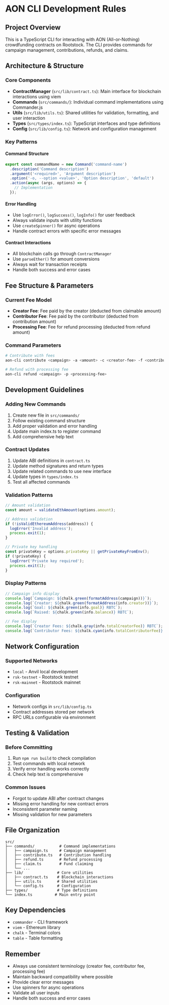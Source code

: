 # AON CLI Development Rules

## Project Overview
This is a TypeScript CLI for interacting with AON (All-or-Nothing) crowdfunding contracts on Rootstock. The CLI provides commands for campaign management, contributions, refunds, and claims.

## Architecture & Structure

### Core Components
- **ContractManager** (`src/lib/contract.ts`): Main interface for blockchain interactions using viem
- **Commands** (`src/commands/`): Individual command implementations using Commander.js
- **Utils** (`src/lib/utils.ts`): Shared utilities for validation, formatting, and user interaction
- **Types** (`src/types/index.ts`): TypeScript interfaces and type definitions
- **Config** (`src/lib/config.ts`): Network and configuration management

### Key Patterns

#### Command Structure
```typescript
export const commandName = new Command('command-name')
  .description('Command description')
  .argument('<required>', 'Argument description')
  .option('-o, --option <value>', 'Option description', 'default')
  .action(async (args, options) => {
    // Implementation
  });
```

#### Error Handling
- Use `logError()`, `logSuccess()`, `logInfo()` for user feedback
- Always validate inputs with utility functions
- Use `createSpinner()` for async operations
- Handle contract errors with specific error messages

#### Contract Interactions
- All blockchain calls go through `ContractManager`
- Use `parseEther()` for amount conversions
- Always wait for transaction receipts
- Handle both success and error cases

## Fee Structure & Parameters

### Current Fee Model
- **Creator Fee**: Fee paid by the creator (deducted from claimable amount)
- **Contributor Fee**: Fee paid by the contributor (deducted from contribution amount)
- **Processing Fee**: Fee for refund processing (deducted from refund amount)

### Command Parameters
```bash
# Contribute with fees
aon-cli contribute <campaign> -a <amount> -c <creator-fee> -f <contributor-fee>

# Refund with processing fee
aon-cli refund <campaign> -p <processing-fee>
```

## Development Guidelines

### Adding New Commands
1. Create new file in `src/commands/`
2. Follow existing command structure
3. Add proper validation and error handling
4. Update main index.ts to register command
5. Add comprehensive help text

### Contract Updates
1. Update ABI definitions in `contract.ts`
2. Update method signatures and return types
3. Update related commands to use new interface
4. Update types in `types/index.ts`
5. Test all affected commands

### Validation Patterns
```typescript
// Amount validation
const amount = validateEthAmount(options.amount);

// Address validation
if (!isValidEthereumAddress(address)) {
  logError('Invalid address');
  process.exit(1);
}

// Private key handling
const privateKey = options.privateKey || getPrivateKeyFromEnv();
if (!privateKey) {
  logError('Private key required');
  process.exit(1);
}
```

### Display Patterns
```typescript
// Campaign info display
console.log(`Campaign: ${chalk.green(formatAddress(campaign))}`);
console.log(`Creator: ${chalk.green(formatAddress(info.creator))}`);
console.log(`Goal: ${chalk.green(info.goal)} RBTC`);
console.log(`Raised: ${chalk.green(info.balance)} RBTC`);

// Fee display
console.log(`Creator Fees: ${chalk.gray(info.totalCreatorFee)} RBTC`);
console.log(`Contributor Fees: ${chalk.cyan(info.totalContributorFee)} RBTC`);
```

## Network Configuration

### Supported Networks
- `local` - Anvil local development
- `rsk-testnet` - Rootstock testnet
- `rsk-mainnet` - Rootstock mainnet

### Configuration
- Network configs in `src/lib/config.ts`
- Contract addresses stored per network
- RPC URLs configurable via environment

## Testing & Validation

### Before Committing
1. Run `npm run build` to check compilation
2. Test commands with local network
3. Verify error handling works correctly
4. Check help text is comprehensive

### Common Issues
- Forgot to update ABI after contract changes
- Missing error handling for new contract errors
- Inconsistent parameter naming
- Missing validation for new parameters

## File Organization

```
src/
├── commands/           # Command implementations
│   ├── campaign.ts     # Campaign management
│   ├── contribute.ts   # Contribution handling
│   ├── refund.ts       # Refund processing
│   ├── claim.ts        # Fund claiming
│   └── ...
├── lib/               # Core utilities
│   ├── contract.ts    # Blockchain interactions
│   ├── utils.ts       # Shared utilities
│   └── config.ts      # Configuration
├── types/             # Type definitions
└── index.ts          # Main entry point
```

## Key Dependencies
- `commander` - CLI framework
- `viem` - Ethereum library
- `chalk` - Terminal colors
- `table` - Table formatting

## Remember
- Always use consistent terminology (creator fee, contributor fee, processing fee)
- Maintain backward compatibility where possible
- Provide clear error messages
- Use spinners for async operations
- Validate all user inputs
- Handle both success and error cases
